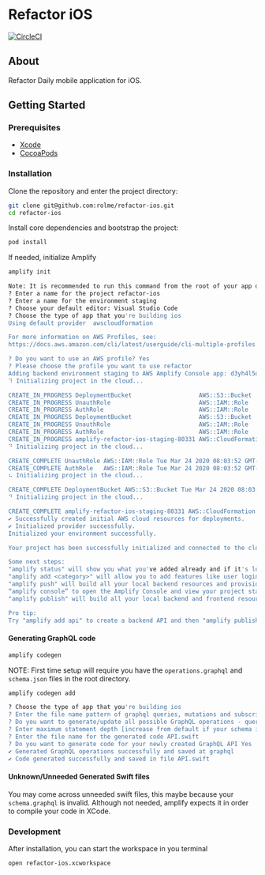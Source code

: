 # Refactor iOS

[![CircleCI](https://circleci.com/gh/rolme/refactor-ios/tree/master.svg?style=svg&circle-token=85e54e8fc2736fae1df6c637277798de7c505171)](https://circleci.com/gh/rolme/refactor-ios/tree/master)

## About

Refactor Daily mobile application for iOS.

## Getting Started

### Prerequisites

- [Xcode](https://apps.apple.com/us/app/xcode/id497799835?mt=12)
- [CocoaPods](https://guides.cocoapods.org/using/getting-started.html)

### Installation

Clone the repository and enter the project directory:

```sh
git clone git@github.com:rolme/refactor-ios.git
cd refactor-ios
```

Install core dependencies and bootstrap the project:

```sh
pod install
```

If needed, initialize Amplify
```sh
amplify init

Note: It is recommended to run this command from the root of your app directory
? Enter a name for the project refactor-ios
? Enter a name for the environment staging
? Choose your default editor: Visual Studio Code
? Choose the type of app that you're building ios
Using default provider  awscloudformation

For more information on AWS Profiles, see:
https://docs.aws.amazon.com/cli/latest/userguide/cli-multiple-profiles.html

? Do you want to use an AWS profile? Yes
? Please choose the profile you want to use refactor
Adding backend environment staging to AWS Amplify Console app: d3yh4l5qteyeb
⠹ Initializing project in the cloud...

CREATE_IN_PROGRESS DeploymentBucket                   AWS::S3::Bucket            Tue Mar 24 2020 08:03:38 GMT-0700 (Pacific Daylight Time) Resource creation Initiated
CREATE_IN_PROGRESS UnauthRole                         AWS::IAM::Role             Tue Mar 24 2020 08:03:37 GMT-0700 (Pacific Daylight Time) Resource creation Initiated
CREATE_IN_PROGRESS AuthRole                           AWS::IAM::Role             Tue Mar 24 2020 08:03:37 GMT-0700 (Pacific Daylight Time) Resource creation Initiated
CREATE_IN_PROGRESS DeploymentBucket                   AWS::S3::Bucket            Tue Mar 24 2020 08:03:36 GMT-0700 (Pacific Daylight Time)                            
CREATE_IN_PROGRESS UnauthRole                         AWS::IAM::Role             Tue Mar 24 2020 08:03:36 GMT-0700 (Pacific Daylight Time)                            
CREATE_IN_PROGRESS AuthRole                           AWS::IAM::Role             Tue Mar 24 2020 08:03:36 GMT-0700 (Pacific Daylight Time)                            
CREATE_IN_PROGRESS amplify-refactor-ios-staging-80331 AWS::CloudFormation::Stack Tue Mar 24 2020 08:03:33 GMT-0700 (Pacific Daylight Time) User Initiated             
⠙ Initializing project in the cloud...

CREATE_COMPLETE UnauthRole AWS::IAM::Role Tue Mar 24 2020 08:03:52 GMT-0700 (Pacific Daylight Time) 
CREATE_COMPLETE AuthRole   AWS::IAM::Role Tue Mar 24 2020 08:03:52 GMT-0700 (Pacific Daylight Time) 
⠦ Initializing project in the cloud...

CREATE_COMPLETE DeploymentBucket AWS::S3::Bucket Tue Mar 24 2020 08:03:59 GMT-0700 (Pacific Daylight Time) 
⠙ Initializing project in the cloud...

CREATE_COMPLETE amplify-refactor-ios-staging-80331 AWS::CloudFormation::Stack Tue Mar 24 2020 08:04:01 GMT-0700 (Pacific Daylight Time) 
✔ Successfully created initial AWS cloud resources for deployments.
✔ Initialized provider successfully.
Initialized your environment successfully.

Your project has been successfully initialized and connected to the cloud!

Some next steps:
"amplify status" will show you what you've added already and if it's locally configured or deployed
"amplify add <category>" will allow you to add features like user login or a backend API
"amplify push" will build all your local backend resources and provision it in the cloud
“amplify console” to open the Amplify Console and view your project status
"amplify publish" will build all your local backend and frontend resources (if you have hosting category added) and provision it in the cloud

Pro tip:
Try "amplify add api" to create a backend API and then "amplify publish" to deploy everything
```

#### Generating GraphQL code

```sh
amplify codegen
```

NOTE: First time setup will require you have the `operations.graphql` and `schema.json` files in the root directory.

```sh
amplify codegen add

? Choose the type of app that you're building ios
? Enter the file name pattern of graphql queries, mutations and subscriptions ./*.graphql
? Do you want to generate/update all possible GraphQL operations - queries, mutations and subscriptions Yes
? Enter maximum statement depth [increase from default if your schema is deeply nested] 4
? Enter the file name for the generated code API.swift
? Do you want to generate code for your newly created GraphQL API Yes
✔ Generated GraphQL operations successfully and saved at graphql
✔ Code generated successfully and saved in file API.swift
```

#### Unknown/Unneeded Generated Swift files

You may come across unneeded swift files, this maybe because your `schema.graphql` is invalid. Although not needed, amplify expects it in order to compile your code in XCode.

### Development

After installation, you can start the workspace in you terminal

```sh
open refactor-ios.xcworkspace
```
